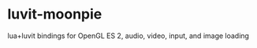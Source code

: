 luvit-moonpie
=============

lua+luvit bindings for OpenGL ES 2, audio, video, input, and image loading